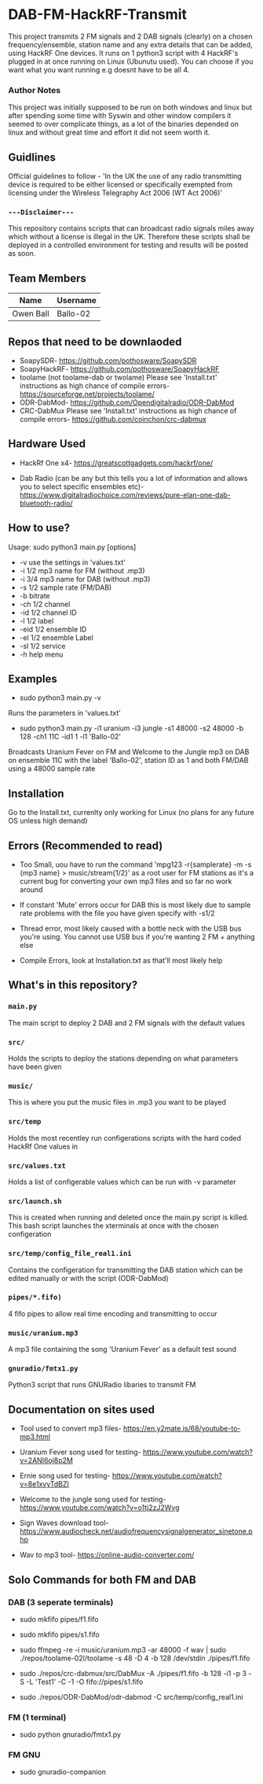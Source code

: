 # DAB-FM-HackRF-Transmit
This project transmits 2 FM signals and 2 DAB signals (clearly) on a chosen frequency/ensemble, station name and any extra details that can be added, using HackRF One devices. It runs on 1 python3 script with 4 HackRF's plugged in at once running on Linux (Ubunutu used). You can choose if you want what you want running e.g doesnt have to be all 4.

### Author Notes
This project was initially supposed to be run on both windows and linux but after spending some time with Syswin and other window compilers it seemed to over complicate things, as a lot of the binaries depended on linux and without great time and effort it did not seem worth it.

## Guidlines
Official guidelines to follow - 'In the UK the use of any radio transmitting device is required to be either licensed or specifically exempted from licensing under the Wireless Telegraphy Act 2006 (WT Act 2006)'

### `---Disclaimer---`
This repository contains scripts that can broadcast radio signals miles away which without a license is illegal in the UK. Therefore these scripts shall be deployed in a controlled environment for testing and results will be posted as soon.


## Team Members

|   Name              |    Username     |
|---------------------|-----------------|
| Owen Ball           |   Ballo-02      |


## Repos that need to be downlaoded
 - SoapySDR-
https://github.com/pothosware/SoapySDR
 - SoapyHackRF-
https://github.com/pothosware/SoapyHackRF
- toolame (not toolame-dab or twolame)
 Please see 'Install.txt' instructions as high chance of compile errors-
https://sourceforge.net/projects/toolame/
- ODR-DabMod-
https://github.com/Opendigitalradio/ODR-DabMod
- CRC-DabMux
 Please see 'Install.txt' instructions as high chance of compile errors-
https://github.com/coinchon/crc-dabmux

## Hardware Used
- HackRf One x4-
https://greatscottgadgets.com/hackrf/one/ 

- Dab Radio (can be any but this tells you a lot of information and allows you to select specific ensembles etc)-
https://www.digitalradiochoice.com/reviews/pure-elan-one-dab-bluetooth-radio/

## How to use?

Usage: sudo python3 main.py [options]

 - -v                  use the settings in 'values.txt'
 - -i 1/2              mp3 name for FM (without .mp3)
 - -i 3/4              mp3 name for DAB (without .mp3)
 - -s 1/2              sample rate (FM/DAB)
 - -b                  bitrate
 - -ch 1/2             channel 
 - -id 1/2             channel ID
 - -l 1/2              label
 - -eid 1/2            ensemble ID
 - -el 1/2             ensemble Label
 - -sl 1/2             service
 - -h                  help menu
 

## Examples
 - sudo python3 main.py -v
 
 Runs the parameters in 'values.txt'
 
 - sudo python3 main.py -i1 uranium -i3 jungle -s1 48000 -s2 48000 -b 128 -ch1 11C -id1 1 -l1 'Ballo-02'
 
 Broadcasts Uranium Fever on FM and Welcome to the Jungle mp3 on DAB on ensemble 11C with the label 'Ballo-02', station ID as 1 and both FM/DAB using a 48000 sample rate
 
## Installation
Go to the Install.txt, currenlty only working for Linux (no plans for any future OS unless high demand)
 
## Errors (Recommended to read)
 - Too Small, uou have to run the command 'mpg123 -r{samplerate} -m -s {mp3 name} > music/stream{1/2}' as a root user for FM stations as it's a current bug for converting your own mp3 files and so far no work around
 
  - If constant 'Mute' errors occur for DAB this is most likely due to sample rate problems with the file you have given specify with -s1/2
  
  - Thread error, most likely caused with a bottle neck with the USB bus you're using. You cannot use USB bus if you're wanting 2 FM + anything else 
 
  - Compile Errors, look at Installation.txt as that'll most likely help
 ## What's in this repository?

### `main.py`
The main script to deploy 2 DAB and 2 FM signals with the default values

### `src/`
Holds the scripts to deploy the stations depending on what parameters have been given

### `music/`
This is where you put the music files in .mp3 you want to be played

### `src/temp`
Holds the most recentley run configerations scripts with the hard coded HackRf One values in

### `src/values.txt`
Holds a list of configerable values which can be run with -v parameter

### `src/launch.sh`
This is created when running and deleted once the main.py script is killed. This bash script launches the xterminals at once with the chosen configeration

### `src/temp/config_file_real1.ini`
Contains the configeration for transmitting the DAB station which can be edited manually or with the script (ODR-DabMod)

### `pipes/*.fifo)`
4 fifo pipes to allow real time encoding and transmitting to occur

### `music/uranium.mp3`
A mp3 file containing the song 'Uranium Fever' as a default test sound 

### `gnuradio/fmtx1.py`
Python3 script that runs GNURadio libaries to transmit FM 

## Documentation on sites used
- Tool used to convert mp3 files-
https://en.y2mate.is/68/youtube-to-mp3.html 
- Uranium Fever song used for testing-
https://www.youtube.com/watch?v=2ANI6oj8p2M
- Ernie song used for testing-
https://www.youtube.com/watch?v=8e1xvyTdBZI
- Welcome to the jungle song used for testing-
https://www.youtube.com/watch?v=o1tj2zJ2Wvg

- Sign Waves download tool-
https://www.audiocheck.net/audiofrequencysignalgenerator_sinetone.php
- Wav to mp3 tool-
https://online-audio-converter.com/ 

## Solo Commands for both FM and DAB

### DAB (3 seperate terminals)
 - sudo mkfifo pipes/f1.fifo
 - sudo mkfifo pipes/s1.fifo

 - sudo ffmpeg -re -i music/uranium.mp3 -ar 48000 -f wav | sudo ./repos/toolame-02l/toolame -s 48 -D 4 -b 128 /dev/stdin ./pipes/f1.fifo
 - sudo ./repos/crc-dabmux/src/DabMux -A ./pipes/f1.fifo -b 128 -i1 -p 3 -S -L 'Test1' -C -1 -O fifo://pipes/s1.fifo
 - sudo ./repos/ODR-DabMod/odr-dabmod -C src/temp/config_real1.ini
 
### FM (1 terminal)
 - sudo python gnuradio/fmtx1.py
### FM GNU
 - sudo gnuradio-companion
 
